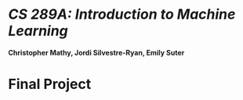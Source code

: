 # *CS 289A: Introduction to Machine Learning*
**Christopher Mathy, Jordi Silvestre-Ryan, Emily Suter**
# Final Project

